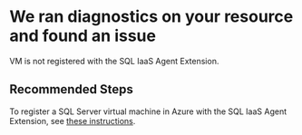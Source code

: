 <properties
	pageTitle="Register SQL Server virtual machine with latest IaaS extension"
	description="Register SQL Server virtual machine with latest IaaS extension"
	infoBubbleText="Register SQL Server virtual machine with latest IaaS extension"
	service="Microsoft.SqlVirtualMachine"
	resource="SqlVirtualMachines"
	ms.author="ujpat"	
	authors="ujpat"
	displayOrder="1"
	diagnosticScenario=""
	selfHelpType="diagnostics"
	supportTopicIds="32740102"
	resourceTags="windowsSQL"
	productPesIds="14745,16342"
	cloudEnvironments="public,fairfax, usnat, ussec, blackforest, mooncake"
	articleId="29d2ffcf-e17a-4668-a3df-237c42ca3030-vmisnotregistered"
	ownershipId="AzureData_AzureSQLVM"
/>

# We ran diagnostics on your resource and found an issue
<!--issueDescription-->
VM is not registered with the SQL IaaS Agent Extension. 
<!--/issueDescription-->

## **Recommended Steps**

To register a SQL Server virtual machine in Azure with the SQL IaaS Agent Extension, see [these instructions](https://docs.microsoft.com/azure/virtual-machines/windows/sql/virtual-machines-windows-sql-register-with-resource-provider).
